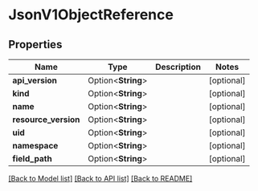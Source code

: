 # JsonV1ObjectReference

## Properties

Name | Type | Description | Notes
------------ | ------------- | ------------- | -------------
**api_version** | Option<**String**> |  | [optional]
**kind** | Option<**String**> |  | [optional]
**name** | Option<**String**> |  | [optional]
**resource_version** | Option<**String**> |  | [optional]
**uid** | Option<**String**> |  | [optional]
**namespace** | Option<**String**> |  | [optional]
**field_path** | Option<**String**> |  | [optional]

[[Back to Model list]](../README.md#documentation-for-models) [[Back to API list]](../README.md#documentation-for-api-endpoints) [[Back to README]](../README.md)


